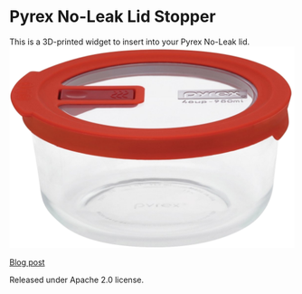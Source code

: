 # Pyrex No-Leak Lid Stopper

This is a 3D-printed widget to insert into your Pyrex No-Leak lid.
![Dish Image](pyrex-lid-stopper.png)

[Blog post](https://blog.donbowman.ca/2018/04/01/the-case-of-the-missing-pyrex-stopper-3d-printing-to-the-rescue/)

Released under Apache 2.0 license.
